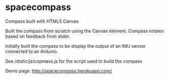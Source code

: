 # spacecompass
Compass built with HTML5 Canvas

Built the compass from scratch using the Canvas element. Compass rotates based on feedback from slider.

Initially built the compass to be display the output of an IMU sensor connected to an Arduino.

See /static/js/copmass.js for the script used to build the compass

Demo page: http://spacecompass.herokuapp.com/

